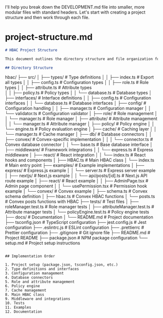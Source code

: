 I'll help you break down the DEVELOPMENT.md file into smaller, more modular files with standard headers. Let's start with creating a project structure and then work through each file.

# project-structure.md

```markdown
# HBAC Project Structure

This document outlines the directory structure and file organization for the HBAC (Hybrid-Based Access Control) project.

## Directory Structure

```
hbac/
├── src/
│   ├── types/                 # Type definitions
│   │   ├── index.ts           # Export all types
│   │   ├── config.ts          # Configuration types
│   │   ├── role.ts            # Role types
│   │   ├── attribute.ts       # Attribute types  
│   │   ├── policy.ts          # Policy types
│   │   └── database.ts        # Database types
│   ├── interfaces/            # Interface definitions
│   │   ├── config.ts          # Configuration interfaces
│   │   └── database.ts        # Database interfaces
│   ├── config/                # Configuration handling
│   │   ├── manager.ts         # Configuration manager
│   │   └── validator.ts       # Configuration validator
│   ├── role/                  # Role management
│   │   └── manager.ts         # Role manager
│   ├── attribute/             # Attribute management
│   │   └── manager.ts         # Attribute manager
│   ├── policy/                # Policy engine
│   │   └── engine.ts          # Policy evaluation engine
│   ├── cache/                 # Caching layer
│   │   └── manager.ts         # Cache manager
│   ├── db/                    # Database connectors
│   │   ├── convex/            # Convex-specific implementation
│   │   │   └── connector.ts   # Convex database connector
│   │   └── base.ts            # Base database interface
│   ├── middleware/            # Framework integrations
│   │   └── express.ts         # Express middleware
│   ├── react/                 # React integration
│   │   └── index.ts           # React hooks and components
│   ├── HBAC.ts                # Main HBAC class
│   └── index.ts               # Main entry point
├── examples/                  # Example implementations
│   ├── express/               # Express.js example
│   │   └── server.ts          # Express server example
│   ├── nextjs/                # Next.js example
│   │   └── api/posts/[id].ts  # Next.js API route example
│   ├── react/                 # React example
│   │   ├── AdminPage.tsx      # Admin page component
│   │   └── usePermission.tsx  # Permission hook example
│   └── convex/                # Convex example
│       ├── schema.ts          # Convex schema definition
│       ├── hbac.ts            # Convex HBAC functions
│       └── posts.ts           # Convex posts functions with HBAC
├── tests/                     # Test files
│   ├── roleManager.test.ts    # Role manager tests
│   ├── attributeManager.test.ts # Attribute manager tests
│   └── policyEngine.test.ts   # Policy engine tests
├── docs/                      # Documentation
│   └── README.md              # Project documentation
├── tsconfig.json              # TypeScript configuration
├── jest.config.js             # Jest configuration
├── .eslintrc.js               # ESLint configuration
├── .prettierrc                # Prettier configuration
├── .gitignore                 # Git ignore file
├── README.md                  # Project README
├── package.json               # NPM package configuration
└── setup.md                   # Project setup instructions
```

## Implementation Order

1. Project setup (package.json, tsconfig.json, etc.)
2. Type definitions and interfaces
3. Configuration management
4. Database connectors
5. Role and attribute management
6. Policy engine
7. Cache management
8. Main HBAC class
9. Middleware and integrations
10. Tests
11. Examples
12. Documentation
```